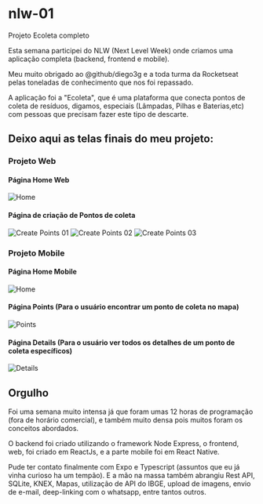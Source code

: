 # nlw-01

Projeto Ecoleta completo

Esta semana participei do NLW (Next Level Week) onde criamos uma aplicação completa (backend, frontend e mobile).

Meu muito obrigado ao @github/diego3g e a toda turma da Rocketseat pelas toneladas de conhecimento que nos foi repassado.

A aplicação foi a "Ecoleta", que é uma plataforma que conecta pontos de coleta de resíduos, digamos, especiais (Lâmpadas, Pilhas e Baterias,etc) com pessoas que precisam fazer este tipo de descarte.

## Deixo aqui as telas finais do meu projeto:

### Projeto Web

#### Página Home Web

![Home](./WEB_HOME.jpg)

#### Página de criação de Pontos de coleta

![Create Points 01](./WEB_CREATE_POINT_01.jpg)
![Create Points 02](./WEB_CREATE_POINT_02.jpg)
![Create Points 03](./WEB_CREATE_POINT_03.jpg)

### Projeto Mobile

#### Página Home Mobile

![Home](./MOB_HOME.jpg)

#### Página Points (Para o usuário encontrar um ponto de coleta no mapa)

![Points](./MOB_POINTS.jpg)

#### Página Details (Para o usuário ver todos os detalhes de um ponto de coleta específicos)

![Details](./MOB_DETAILS.jpg)

## Orgulho

Foi uma semana muito intensa já que foram umas 12 horas de programação (fora de horário comercial), e também muito densa pois muitos foram os conceitos abordados.

O backend foi criado utilizando o framework Node Express, o frontend, web, foi criado em ReactJs, e a parte mobile foi em React Native.

Pude ter contato finalmente com Expo e Typescript (assuntos que eu já vinha curioso ha um tempão). E a mão na massa também abrangiu Rest API, SQLite, KNEX, Mapas, utilização de API do IBGE, upload de imagens, envio de e-mail, deep-linking com o whatsapp, entre tantos outros.
